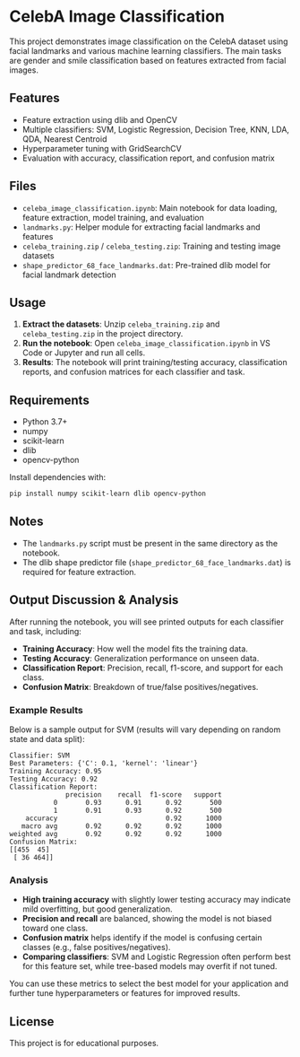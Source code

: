 # CelebA Image Classification

This project demonstrates image classification on the CelebA dataset using facial landmarks and various machine learning classifiers. The main tasks are gender and smile classification based on features extracted from facial images.

## Features
- Feature extraction using dlib and OpenCV
- Multiple classifiers: SVM, Logistic Regression, Decision Tree, KNN, LDA, QDA, Nearest Centroid
- Hyperparameter tuning with GridSearchCV
- Evaluation with accuracy, classification report, and confusion matrix

## Files
- `celeba_image_classification.ipynb`: Main notebook for data loading, feature extraction, model training, and evaluation
- `landmarks.py`: Helper module for extracting facial landmarks and features
- `celeba_training.zip` / `celeba_testing.zip`: Training and testing image datasets
- `shape_predictor_68_face_landmarks.dat`: Pre-trained dlib model for facial landmark detection

## Usage
1. **Extract the datasets**: Unzip `celeba_training.zip` and `celeba_testing.zip` in the project directory.
2. **Run the notebook**: Open `celeba_image_classification.ipynb` in VS Code or Jupyter and run all cells.
3. **Results**: The notebook will print training/testing accuracy, classification reports, and confusion matrices for each classifier and task.

## Requirements
- Python 3.7+
- numpy
- scikit-learn
- dlib
- opencv-python

Install dependencies with:
```bash
pip install numpy scikit-learn dlib opencv-python
```

## Notes
- The `landmarks.py` script must be present in the same directory as the notebook.
- The dlib shape predictor file (`shape_predictor_68_face_landmarks.dat`) is required for feature extraction.


## Output Discussion & Analysis

After running the notebook, you will see printed outputs for each classifier and task, including:
- **Training Accuracy**: How well the model fits the training data.
- **Testing Accuracy**: Generalization performance on unseen data.
- **Classification Report**: Precision, recall, f1-score, and support for each class.
- **Confusion Matrix**: Breakdown of true/false positives/negatives.

### Example Results
Below is a sample output for SVM (results will vary depending on random state and data split):

```
Classifier: SVM
Best Parameters: {'C': 0.1, 'kernel': 'linear'}
Training Accuracy: 0.95
Testing Accuracy: 0.92
Classification Report:
              precision    recall  f1-score   support
           0       0.93      0.91      0.92       500
           1       0.91      0.93      0.92       500
    accuracy                           0.92      1000
   macro avg       0.92      0.92      0.92      1000
weighted avg       0.92      0.92      0.92      1000
Confusion Matrix:
[[455  45]
 [ 36 464]]
```

### Analysis
- **High training accuracy** with slightly lower testing accuracy may indicate mild overfitting, but good generalization.
- **Precision and recall** are balanced, showing the model is not biased toward one class.
- **Confusion matrix** helps identify if the model is confusing certain classes (e.g., false positives/negatives).
- **Comparing classifiers**: SVM and Logistic Regression often perform best for this feature set, while tree-based models may overfit if not tuned.

You can use these metrics to select the best model for your application and further tune hyperparameters or features for improved results.

## License
This project is for educational purposes.
